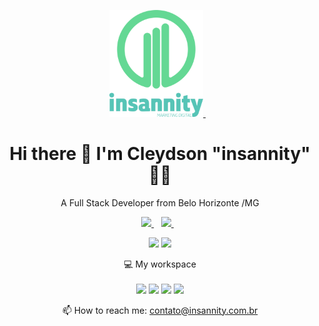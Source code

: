 <p align='center'>  
  <a href="https://www.insannity.com.br/">
    <img src="https://raw.githubusercontent.com/insanniity/insanniity/main/log6.png" width="150" />
  </a>&nbsp;&nbsp;  
</p>

<h1 align='center'>
  Hi there 👋 I'm Cleydson "insannity"  👨‍💻
</h1>

<p align='center'>
    A Full Stack Developer from Belo Horizonte /MG
</p>

<p align='center'>  
  <a href="https://www.linkedin.com/in/insannity/">
    <img src="https://img.shields.io/badge/linkedin-%230077B5.svg?&style=for-the-badge&logo=linkedin&logoColor=white" />
  </a>&nbsp;&nbsp;
  <a href="https://insannity.com.br/">
    <img src="https://img.shields.io/badge/-Portfolio-green?&style=for-the-badge" />
  </a>&nbsp;&nbsp; 
</p>

<p align='center'>
  <a href="#"><img src="https://github-readme-stats.vercel.app/api/top-langs/?username=insanniity&theme=dark" width="200"></a>
  <a href="#"><img src="https://github-readme-stats.vercel.app/api?username=insanniity&hide=contribs,prs&theme=dark" width="600"></a>
</p>

<p align='center'>
  💻 My workspace<br/><br/>
  <img src="https://img.shields.io/badge/-windows-blue" />
  <img src="https://img.shields.io/badge/intel--core-i7-blue" />
  <img src="https://img.shields.io/badge/ram-24gb-blue" />
  <img src="https://img.shields.io/badge/AMD-RX570-red" />
</p>

<p align='center'>
  📫 How to reach me: <a href='mailto:contato@insannity.com.br'>contato@insannity.com.br</a>
</p>
  

